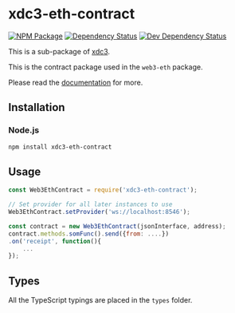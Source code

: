 # xdc3-eth-contract

[![NPM Package][npm-image]][npm-url] [![Dependency Status][deps-image]][deps-url] [![Dev Dependency Status][deps-dev-image]][deps-dev-url]

This is a sub-package of [xdc3][repo].

This is the contract package used in the `web3-eth` package.

Please read the [documentation][docs] for more.

## Installation

### Node.js

```bash
npm install xdc3-eth-contract
```

## Usage

```js
const Web3EthContract = require('xdc3-eth-contract');

// Set provider for all later instances to use
Web3EthContract.setProvider('ws://localhost:8546');

const contract = new Web3EthContract(jsonInterface, address);
contract.methods.somFunc().send({from: ....})
.on('receipt', function(){
    ...
});
```

[docs]: http://web3js.readthedocs.io/en/1.0/
[repo]: https://github.com/XinFinOrg/XDC3

## Types

All the TypeScript typings are placed in the `types` folder.

[docs]: http://web3js.readthedocs.io/en/1.0/
[repo]: https://github.com/XinFinOrg/XDC3
[npm-image]: https://img.shields.io/npm/v/web3-eth-contract.svg
[npm-url]: https://npmjs.org/package/web3-eth-contract
[deps-image]: https://david-dm.org/XinFinOrg/XDC3/1.x/status.svg?path=packages/web3-eth-contract
[deps-url]: https://david-dm.org/XinFinOrg/XDC3/1.x?path=packages/web3-eth-contract
[deps-dev-image]: https://david-dm.org/XinFinOrg/XDC3/1.x/dev-status.svg?path=packages/web3-eth-contract
[deps-dev-url]: https://david-dm.org/XinFinOrg/XDC3/1.x?type=dev&path=packages/web3-eth-contract
